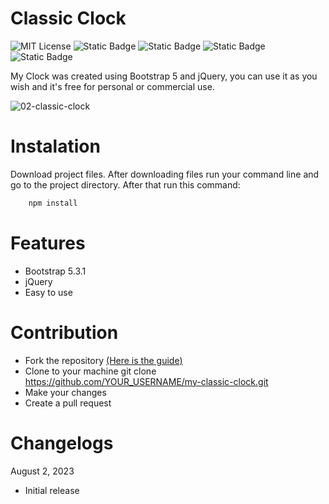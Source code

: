 # Classic Clock

![MIT License](https://img.shields.io/badge/Author-S1mon009-blue.svg) ![Static Badge](https://img.shields.io/badge/HTML-html?logo=html5&labelColor=%23595959&color=%23E34F26)
![Static Badge](https://img.shields.io/badge/CSS-CSS?logo=css3&logoColor=%231572B6&labelColor=%23555&color=%231572B6) ![Static Badge](https://img.shields.io/badge/Bootstrap-bootstrap?logo=bootstrap&labelColor=%23595959&color=%237952B3) ![Static Badge](https://img.shields.io/badge/jQuery-jQuery?logo=jquery&logoColor=%230769AD&labelColor=%23555&color=%230769AD)

My Clock was created using Bootstrap 5 and jQuery, you can use it as you wish and it's free for personal or commercial use.

![02-classic-clock](https://github.com/S1mon009/JavaScript/assets/105738321/99d597d4-7ea7-47fd-b27a-da3cee2dd37b)

# Instalation

Download project files. After downloading files run your command line and go to the project directory. After that run this command:

```bash
    npm install
```

# Features

- Bootstrap 5.3.1
- jQuery
- Easy to use

# Contribution

- Fork the repository [(Here is the guide)](https://docs.github.com/en/get-started/quickstart/fork-a-repo)
- Clone to your machine git clone https://github.com/YOUR_USERNAME/my-classic-clock.git
- Make your changes
- Create a pull request

# Changelogs

August 2, 2023

- Initial release
